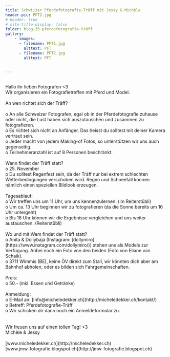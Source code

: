 ```yaml
---
title: Schwiizer Pferdefotografie-Träff mit Jessy & Michèle
header-pic: PFT2.jpg
# header: true
# site-title-display: false
folder: blog-35-pferdefotografie-träff
gallery: 
    - images:
      - filename: PFT1.jpg
        alttext: PFT
      - filename: PFT2.jpg
        alttext: PFT


---
```

<br>
Hallo ihr lieben Fotografen &lt;3
<br>
Wir organisieren ein Fotografietreffen mit Pferd und Model. 
<br>
<br>
An wen richtet sich der Träff?
<br>
<br>
o	An alle Schweizer Fotografen, egal ob in der Pferdefotografie zuhause oder nicht, die Lust haben sich auszutauschen und zusammen zu fotografieren.
<br>
o	Es richtet sich nicht an Anfänger. Das heisst du solltest mit deiner Kamera vertraut sein. 
<br>
o	Jeder macht von jedem Making-of Fotos, so unterstützen wir uns auch gegenseitig.
<br>
o	Teilnehmeranzahl ist auf 8 Personen beschränkt.
<br>
<br>
Wann findet der Träff statt?
<br>
o	25. November 
<br>
o	Du solltest Regenfest sein, da der Träff nur bei extrem schlechten Wetterbedingungen verschoben wird. Regen und Schneefall können nämlich einen speziellen Bildlook erzeugen.
<br>
<br>
Tagesablauf:
<br>
o	Wir treffen uns um 11 Uhr, um uns kennenzulernen. (im Reiterstübli)
<br>
o	Um ca. 13 Uhr beginnen wir zu fotografieren (da die Sonne bereits um 16 Uhr untergeht)
<br>
o	Bis 18 Uhr können wir die Ergebnisse vergleichen und uns weiter austauschen. (Reiterstübli)
<br>
<br>
Wo und mit Wem findet der Träff statt?
<br>
o	Anita & Dollybaja (Instagram: [dollymiro](https://www.instagram.com/dollymiro/)) stehen uns als Models zur Verfügung. Anbei noch ein Foto von den beiden (Foto von Eliane van Schaik).
<br>
o	3711 Wimmis (BE), keine ÖV direkt zum Stall, wir könnten dich aber am Bahnhof abholen, oder es bilden sich Fahrgemeinschaften.
<br>
<br>
Preis:
<br>
o	50.- (inkl. Essen und Getränke)
<br>
<br>
Anmeldung:
<br>
o	E-Mail an: [info@micheledekker.ch](http://micheledekker.ch/kontakt/)
<br>
o	Betreff: Pferdefotografie-Träff
<br>
o	Wir schicken dir dann noch ein Anmeldeformular zu.
<br>
<br>
<br>
Wir freuen uns auf einen tollen Tag! &lt;3
<br>
Michèle & Jessy
<br>
<br>
[www.micheledekker.ch](http://micheledekker.ch)
<br>
[www.jmw-fotografie.blogspot.ch](http://jmw-fotografie.blogspot.ch)
<br>
<br>


